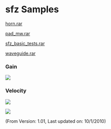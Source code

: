 # sfz Samples

[horn.rar](horn.rar)

[pad_mw.rar](pad_mw.rar)

[sfz_basic_tests.rar](sfz_basic_tests.rar)

[waveguide.rar](waveguide.rar)

### Gain

![](crossfade.gif)

### Velocity

![](velcurvetest.gif)

![](velocity.gif)

(From Version: 1.01, Last updated on: 10/1/2010)
